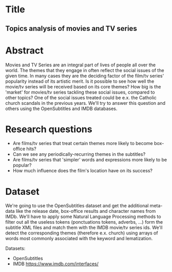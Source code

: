 # Title
## Topics analysis of movies and TV series

# Abstract
Movies and TV Series are an integral part of lives of people all over the world. The themes that they engage in often reflect the social issues of the given time. In many cases they are the deciding factor of the film/tv series' popularity instead of its artistic merit. Is it possible to see how well the movie/tv series will be received based on its core themes? How big is the 'market' for movies/tv series tackling these social issues, compared to other topics? One of the social issues treated could be e.x. the Catholic church scandals in the previous years. We'll try to answer this question and others using the OpenSubtitles and IMDB databases.

# Research questions
* Are films/tv series that treat certain themes more likely to become box-office hits?
* Can we see any periodically-recurring themes in the subtitles?
* Are films/tv series that 'simpler' words and expressions more likely to be popular?
* How much influence does the film's location have on its success?

# Dataset
We're going to use the OpenSubtitles dataset and get the additional meta-data like the release date, box-office results and character names from IMDb. We'll have to apply some Natural Language Processing methods to filter out all the useless tokens (ponctuations tokens, adverbs, ...) form the subtitle XML files and match them with the IMDB movie/tv series ids. We'll detect the corresponding themes (therefore e.x. church) using arrays of words most commonly associated with the keyword and lematization.

Datasets:
* OpenSubtitles
* IMDB https://www.imdb.com/interfaces/


